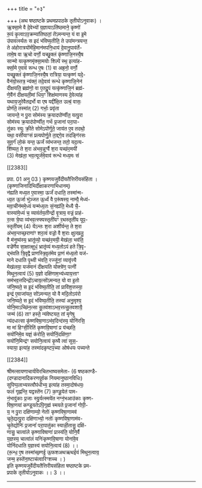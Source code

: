 +++
title = "०३"

+++
(अथ षष्ठाष्टके प्रथमप्रपाठके तृतीयोऽनुवाकः) ।  
ऋ॒क्सा॒मे वै दे॒वेभ्यो॑ य॒ज्ञायाऽति॑ष्ठमाने॒ कृष्णो॑  
रू॒पं कृ॒त्वाऽप॒क्रम्या॑तिष्ठतां॒ ते॑ऽमन्यन्त॒ यं वा इ॒मे  
उ॑पावर्त्स्यतः स इदं भ॑विष्य॒तीति॒ ते उपा॑मन्त्रयन्त॒  
ते अ॑होरात्रयो॑र्महि॒मान॑मपनि॒धाय॑ दे॒वानु॒पाव॑र्ते-  
तामे॒ष वा ऋ॒चो वर्णो॒ यच्छु॒क्लं कृ॑ष्णाजि॒नस्यै॒ष  
सान्मो यत्कृ॒ष्णमृ॑क्सा॒मयोः शिल्पे॑ स्थ॒ इत्या॑ह-  
र्क्सा॒मे ए॒वाव॑ रून्ध ए॒षः (1) वा अह्र्नो॒ वर्णो॒  
यच्छु॒क्लं कृ॑ष्णाजि॒नस्यै॒ष रात्रिया॒ यत्कृष्णं यदे॒-  
वैन॑यो॒स्तत्र॒ न्य॑क्तं॒ तदे॒वाव॑ रून्धे कृष्णाजि॒नेन॑  
दीक्षयति॒ ब्रह्म॑णो॒ वा ए॒तद्रु॒पं यत्कृ॑ष्णाजि॒नं ब्रह्म॑-  
णे॒वैंन॑ दीक्षयती॒मां धिय॒ꣳ शिक्ष॑माणस्य दे॒वेत्या॑ह  
यथाय॒जुरेवैतद्रर्भो वा एष यद्दी॑क्षि॒त उल्बं॒ वासः॒  
प्रोर्ण॑ते॒ तस्मा॑त् (2) गर्भाः॒ प्रवृ॑ता  
जायन्ते॒ न पु॒रा सोम॑स्य क्र॒यादपो॑र्ण्वीत॒ यत्पु॒रा  
सोम॑स्य क्र॒याद॑पोर्ण्वीत॒ गर्भः॑ प्र॒जानां परा॒पा-  
तु॑काः स्युः क्री॒ते सोमेऽपो॑र्णुते॒ जाय॑त ए॒व तदथो॒  
यथा॒ वसी॑याꣳसं प्रत्यपोर्णु॒ते ता॒द्दगे॒व तदङ्गि॑रसः  
सुव॒र्ग॑ लो॒कं यन्त॒ ऊर्जं व्य॑भजन्त॒ ततो॒ यद॒त्य-  
शि॑ष्यत॒ ते श॒रा अ॑भव॒न्नूर्ग्वै श॒रा यच्छ॑र॒मयी॑  
(3) मेख॑ला॒ भव॒त्यूर्ज॑मे॒वाव॑ रून्धे मध्य॒मः सं

[[2383]]

प्रपा. 01 अनु 03 ) कृष्णयजुर्वेदीयतैत्तिरीयसंहिता ।  
(कृष्णाजिनादिभिर्दी॑क्षाकरणाभिधानम्)  
न॑ह्यति मध्य॒त ए॒वास्मा॒ ऊर्जं॑ दधाति॒ तस्मा॑न्म-  
ध्य॒त ऊ॒र्जा भु॑ञ्जत ऊ॒र्ध्वं वै प॒रू॑षस्य॒ नाम्यै॒ मेध्य॑-  
मवा॒चीन॑ममे॒ध्यं यन्म॑ध्य॒तः सं॒नह्य॑ति॒ मेध्यै चै॒-  
वास्या॑मे॒ध्यं च॒ व्यावंर्तय॒तीन्द्रों वृ॒त्राय॒ वज्रं॒ प्राह॑-  
र॒त्स त्रे॒घा व्य॑भव॒त्स्फ्यस्तृतींयꣳ र॒थस्तृतींय यूप॒-  
स्तृती॑यम् (4) येंऽन्तः श॒रा अशी॑र्यन्त॒ ते श॒रा  
अ॑भव॒न्तच्छ॒राणा॑ꣳ शर॒त्वं वज्रो॒ वै श॒राः क्षुत्खलु॒  
वै म॑नुष्य॑स्य॒ भ्रातु॑व्यो॒ यच्छ॑र॒मयी॒ मेख॑ला॒ भव॑ति॒  
वज्रे॑णैव सा॒क्षात्क्षुधं॒ भ्रातृ॑व्यं मध्य॒तोऽपं हते त्रि॒वृ-  
द्भ॑वति त्रि॒वृद्वै प्राणस्त्रि॒वृत॑मेव प्रा॒णं म॑ध्य॒तो यज॑-  
माने दधाति पृ॒थ्वी भ॑वति॒ रज्जू॑नां॒ व्यावृ॑त्त्यै  
मेख॑लया॒ यज॑मानं दीक्षयति योक्त्रे॑ण॒ पत्नी॑  
मिथुन॒त्वाय॑ (5) य॒ज्ञो दक्षि॑णाम॒भ्य॑ध्याय॒त्ताꣳ  
सम॑भव॒त्तदिन्द्रो॑ऽचाय॒त्सो॑ऽमन्यत॒ यो वा इ॒तो  
ज॑नि॒ष्यते॒ स इ॒दं भ॑विष्य॒तीति॒ तां प्रावि॑श॒त्तस्या॒  
इन्द्र॑ ए॒वाजा॑यत॒ सो॑ऽमन्यत॒ यो वै मदि॒तोऽप॑रो  
जनि॒ष्यते॒ स इ॒दं भ॑विष्य॒तीति॒ तस्या॑ अनु॒मृश्य॒  
योनि॒माऽच्छि॑न॒त्सा सू॒तव॑शाऽभव॒त्तत्सू॒तवशायै॒  
जन्म॑ (6) ताꣳ हस्ते॒ न्य॑वेष्टयत॒ तां मृगेषु  
न्य॑दधात्सा कृ॑ष्णविषा॒णाऽभ॑व॒दिन्द॑स्य॒ योनि॑रसि॒  
मा मा॑ हिꣳसी॒रिति॑ कृष्णवि॒षाणां प्र य॑च्छति॒  
सयो॑निमे॒व यज्ञं॒ क॑रोति॒ सयो॑निं॒दक्षि॑णा॒ꣳ  
सयो॑नि॒मिन्द्र॑ꣳ सयोनि॒त्वाय॑ कृ॒ष्यै त्वा॑ सुस॒-  
स्याया॒ इत्या॑ह॒ तस्मा॑दकृष्टप॒च्या ओष॑धयः पच्यन्ते

[[2384]]

श्रीमत्सायणाचार्यविरचितभाष्यसमेता- (6 षष्ठकाण्डै-  
(दण्डादानादिकरणपूर्वक नियमानुष्ठानविधिः)  
सुपिप्प॒लाभ्यस्त्वौप॑धीभ्य॒ इत्या॑ह तस्मा॒दोष॑धयः॒  
फलं॑ गृह्नन्ति॒ यद्वस्ते॑न (7) क॒ण्डू॒येत॑ पाम-  
नं॒भावु॑काः प्र॒जाः स्यु॒र्यत्स्मये॑त नग्नं॒भआउ॑काः कृष्ण-  
विषा॒णया॑ कण्डूयतेऽपि॒गृह्म॑ स्मयते प्र॒जानां॑ गोपी॒-  
य॒ न पु॒रा दक्षि॑णाम्यो॒ नेतोः॑ कृष्णविषा॒णामव॑  
चृते॒द्यत्पु॒रा दक्षि॑णाभ्यो॒ नतोः॑ कृष्णविषा॒णाम॑व-  
चृ॒तेद्योनिः॑ प्र॒जानां॑ परा॒पातु॑का स्यान्नी॒तासु॒ दक्षि॑-  
णासु॒ चात्वा॑ले कृष्णाविषाणा॑ प्रास्य॑ति॒ योनि॒र्वै  
य॒ज्ञस्य॒ चात्वा॑लं यनिः॑कृष्णवि॒षाणा योना॑वे॒व  
योनिं॑दधाति य॒ज्ञस्य॑ सयोनि॒त्वाय॑ (8) ।।  
(रू॒न्ध॒ ए॒ष तस्मा॑च्छ॒णई॒ ऊ॒फशअथऋथई॑यं मिथुन॒त्वाय॒  
जन्म॒ हस्ते॑ना॒ष्टाच॑त्वारिꣳशच्च । )  
इति कृष्णयजुर्वेदीयतैत्तिरीयसंहिता षष्ठाष्टके प्रम-  
प्रपाके तृतीयोऽनुवाकः ।। 3 ।।  
___________
